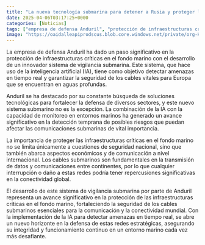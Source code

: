 ```yaml
---
title: "La nueva tecnología submarina para detener a Rusia y proteger los cables vitales para Europa"
date: 2025-04-06T03:17:25+0000
categories: [Noticias]
tags: ["empresa de defensa Anduril", "protección de infraestructuras críticas", "sistema de vigilancia submarina", "inteligencia artificial", "cables submarinos", "comunicaciones submarinas", "seguridad nacional."]
image: "https://oaidalleapiprodscus.blob.core.windows.net/private/org-HKmKxpuNw3Y88lm4EBrIPq0n/user-ZwiCXOggLL8ZNNKE2g7rXFmV/img-7FakaMXPlP9JIYiaITOYkWlQ.png?st=2025-04-06T02%3A17%3A25Z&se=2025-04-06T04%3A17%3A25Z&sp=r&sv=2024-08-04&sr=b&rscd=inline&rsct=image/png&skoid=d505667d-d6c1-4a0a-bac7-5c84a87759f8&sktid=a48cca56-e6da-484e-a814-9c849652bcb3&skt=2025-04-05T09%3A13%3A27Z&ske=2025-04-06T09%3A13%3A27Z&sks=b&skv=2024-08-04&sig=kkDMir3Ld7lPGKKtHPRdChyCZ1HhXlTmpSfcbo%2Bt97o%3D"
---
```


La empresa de defensa Anduril ha dado un paso significativo en la protección de infraestructuras críticas en el fondo marino con el desarrollo de un innovador sistema de vigilancia submarina. Este sistema, que hace uso de la inteligencia artificial (IA), tiene como objetivo detectar amenazas en tiempo real y garantizar la seguridad de los cables vitales para Europa que se encuentran en aguas profundas.

Anduril se ha destacado por su constante búsqueda de soluciones tecnológicas para fortalecer la defensa de diversos sectores, y este nuevo sistema submarino no es la excepción. La combinación de la IA con la capacidad de monitoreo en entornos marinos ha generado un avance significativo en la detección temprana de posibles riesgos que puedan afectar las comunicaciones submarinas de vital importancia.

La importancia de proteger las infraestructuras críticas en el fondo marino no se limita únicamente a cuestiones de seguridad nacional, sino que también abarca aspectos económicos y de comunicación a nivel internacional. Los cables submarinos son fundamentales en la transmisión de datos y comunicaciones entre continentes, por lo que cualquier interrupción o daño a estas redes podría tener repercusiones significativas en la conectividad global.

El desarrollo de este sistema de vigilancia submarina por parte de Anduril representa un avance significativo en la protección de las infraestructuras críticas en el fondo marino, fortaleciendo la seguridad de los cables submarinos esenciales para la comunicación y la conectividad mundial. Con la implementación de la IA para detectar amenazas en tiempo real, se abre un nuevo horizonte en la defensa de estas redes estratégicas, asegurando su integridad y funcionamiento continuo en un entorno marino cada vez más desafiante.
    
